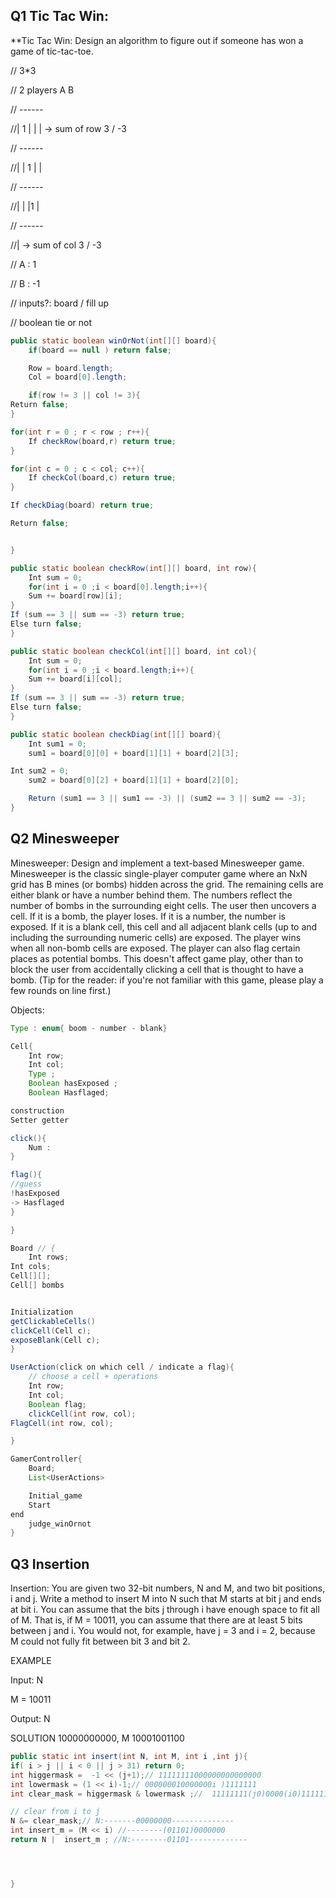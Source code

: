 ## Q1 Tic Tac Win:

**Tic Tac Win: Design an algorithm to figure out if someone has won a game of tic-tac-toe.

// 3*3

// 2 players A B

// ------

//| 1 |  |  | -> sum of row 3 / -3

// ------

//|  | 1 |  |

// ------

//|  |  |1  |

// ------

//| -> sum of col 3 / -3

// A : 1

// B : -1

// inputs?: board  / fill up

// boolean tie or not

```java
public static boolean winOrNot(int[][] board){
	if(board == null ) return false;

	Row = board.length;
	Col = board[0].length;

	if(row != 3 || col != 3){
Return false;
}

for(int r = 0 ; r < row ; r++){
	If checkRow(board,r) return true;
}

for(int c = 0 ; c < col; c++){
	If checkCol(board,c) return true;
}

If checkDiag(board) return true;

Return false;


}

public static boolean checkRow(int[][] board, int row){
	Int sum = 0;
	for(int i = 0 ;i < board[0].length;i++){
	Sum += board[row][i];
}
If (sum == 3 || sum == -3) return true;
Else turn false;
}

public static boolean checkCol(int[][] board, int col){
	Int sum = 0;
	for(int i = 0 ;i < board.length;i++){
	Sum += board[i][col];
}
If (sum == 3 || sum == -3) return true;
Else turn false;
}

public static boolean checkDiag(int[][] board){
	Int sum1 = 0;
	sum1 = board[0][0] + board[1][1] + board[2][3];

Int sum2 = 0;
	sum2 = board[0][2] + board[1][1] + board[2][0];

	Return (sum1 == 3 || sum1 == -3) || (sum2 == 3 || sum2 == -3);
}

```

## Q2 Minesweeper

Minesweeper: Design and implement a text-based Minesweeper game. Minesweeper is the classic single-player computer game where an NxN grid has B mines (or bombs) hidden across the grid. The remaining cells are either blank or have a number behind them. The numbers reflect the number of bombs in the surrounding eight cells. The user then uncovers a cell. If it is a bomb, the player loses. If it is a number, the number is exposed. If it is a blank cell, this cell and all adjacent blank cells (up to and including the surrounding numeric cells) are exposed. The player wins when all non-bomb cells are exposed. The player can also flag certain places as potential bombs. This doesn't affect game play, other than to block the user from accidentally clicking a cell that is thought to have a bomb. (Tip for the reader: if you're not familiar with this game, please play a few rounds on line first.)

Objects:

```java
Type : enum{ boom - number - blank}

Cell{
	Int row;
	Int col;
	Type ;
	Boolean hasExposed ; 
	Boolean Hasflaged;

construction
Setter getter 

click(){
	Num : 
}

flag(){
//guess
!hasExposed
-> Hasflaged
}

}

Board // {
	Int rows;
Int cols;
Cell[][];
Cell[] bombs


Initialization
getClickableCells()
clickCell(Cell c);
exposeBlank(Cell c);
}

UserAction(click on which cell / indicate a flag){
	// choose a cell + operations
	Int row;
	Int col;
	Boolean flag;
	clickCell(int row, col);
FlagCell(int row, col);

}

GamerController{
	Board;
	List<UserActions>

	Initial_game
	Start
end
	judge_winOrnot
}

```



## Q3 Insertion

Insertion: You are given two 32-bit numbers, N and M, and two bit positions, i and j. Write a method to insert M into N such that M starts at bit j and ends at bit i. You can assume that the bits j through i have enough space to fit all of M. That is, if M = 10011, you can assume that there are at least 5 bits between j and i. You would not, for example, have j = 3 and i = 2, because M could not fully fit between bit 3 and bit 2.

EXAMPLE

Input: N

M = 10011

Output: N

SOLUTION 10000000000, M 10001001100

```java
public static int insert(int N, int M, int i ,int j){
if( i > j || i < 0 || j > 31) return 0;
int higgermask =  -1 << (j+1);// 11111111000000000000000
int lowermask = (1 << i)-1;// 000000010000000i )1111111 
int clear_mask = higgermask & lowermask ;//  11111111(j0)0000(i0)1111111 

// clear from i to j
N &= clear_mask;// N:-------00000000--------------
int insert_m = (M << i) //--------(01101)0000000
return N |  insert_m ; //N:--------01101-------------




}

```
